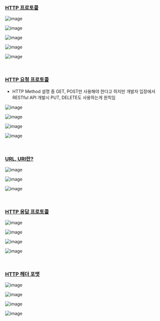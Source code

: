 ### [HTTP 프로토콜](https://youtu.be/watch?v=TwsQX1AnWJU)

![image](https://github.com/user-attachments/assets/c98a6665-bf5d-4443-9675-7874180ac133)

![image](https://github.com/user-attachments/assets/3348fa00-eab9-4eff-9b8b-31dde4dc93ee)

![image](https://github.com/user-attachments/assets/478ba466-ef7d-4498-a87c-ecbc41c2fa38)

![image](https://github.com/user-attachments/assets/261fc5e1-3dd8-4768-abaf-d44bab944730)

![image](https://github.com/user-attachments/assets/3e1538eb-17cb-43cb-9f9c-776efe9c99af)

&nbsp;

### [HTTP 요청 프로토콜](https://youtu.be/watch?v=rxaBwwI_JnI)

- HTTP Method 설명 중 GET, POST만 사용해야 한다고 하지만 개발자 입장에서 RESTful API 개발시 PUT, DELETE도 사용하는게 원칙임

![image](https://github.com/user-attachments/assets/45e2e20f-f67c-45e8-96b5-de18b4ea4356)

![image](https://github.com/user-attachments/assets/7e8e30ae-573b-4a38-8f07-f9901c828336)

![image](https://github.com/user-attachments/assets/765eba94-f815-4cf5-aaf9-52786236e4ca)

![image](https://github.com/user-attachments/assets/315558e1-fc36-49fa-8bc7-a770e836754e)

&nbsp;

### [URL, URI란?](https://youtu.be/watch?v=2ikhZ_fNP5Y)

![image](https://github.com/user-attachments/assets/b44ee899-fe99-4d21-a1d9-52dedb98bcf2)

![image](https://github.com/user-attachments/assets/aa285c6c-0652-4810-a871-44d62fa9e848)

![image](https://github.com/user-attachments/assets/0225c13c-5bd6-4046-9b10-a2803823df8c)

&nbsp;

### [HTTP 응답 프로토콜](https://youtu.be/watch?v=kuucNF4Zvbs)

![image](https://github.com/user-attachments/assets/c05ae011-710c-4078-a228-cafac4244d03)

![image](https://github.com/user-attachments/assets/248937c7-abe4-41c9-845d-de3420538333)

![image](https://github.com/user-attachments/assets/06bae168-1537-4bda-a2ca-7953e357608d)

![image](https://github.com/user-attachments/assets/92092880-f921-4952-95ba-51fb49531b8f)

&nbsp;

### [HTTP 헤더 포맷](https://youtu.be/watch?v=mQTGmxendk8)

![image](https://github.com/user-attachments/assets/3168011b-b316-40c4-8023-caa003a81e2f)

![image](https://github.com/user-attachments/assets/3cbeb27a-00b9-4cd4-b0b6-1b5813b29fd1)

![image](https://github.com/user-attachments/assets/94ee9f60-0e5a-439a-b62c-fed9e49bda19)

![image](https://github.com/user-attachments/assets/fed83ff7-4011-4070-b8e6-3a691e6a5e2a)

